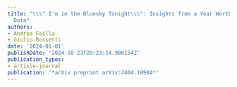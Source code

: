 ```yaml
---
title: "\\\" I'm in the Bluesky Tonight\\\": Insights from a Year Worth of Social
  Data"
authors:
- Andrea Failla
- Giulio Rossetti
date: '2024-01-01'
publishDate: '2024-10-23T20:23:14.986154Z'
publication_types:
- article-journal
publication: '*arXiv preprint arXiv:2404.18984*'
---
```

